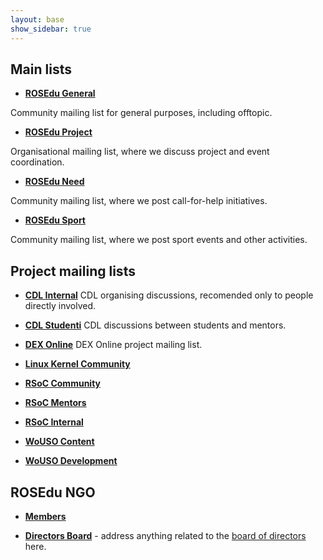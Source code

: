 ```yaml
---
layout: base
show_sidebar: true
---
```

## Main lists 

* **[ROSEdu General](/listinfo/rosedu-general)**
    
Community mailing list for general purposes, including offtopic.

* **[ROSEdu Project](/listinfo/rosedu-project)**
    
Organisational mailing list, where we discuss project and event coordination.

* **[ROSEdu Need](/listinfo/need)**
    
Community mailing list, where we post call-for-help initiatives.

* **[ROSEdu Sport](/listinfo/sport)**
    
Community mailing list, where we post sport events and other activities.

## Project mailing lists

* **[CDL Internal](/listinfo/cdl-internal)**
CDL organising discussions, recomended only to people directly involved.

* **[CDL Studenti](/listinfo/cdl-studenti)**
CDL discussions between students and mentors.

* **[DEX Online](/listinfo/dexonline)**
DEX Online project mailing list.

* **[Linux Kernel Community](/listinfo/firefly)**

* **[RSoC Community](/listinfo/rsoc-community)**

* **[RSoC Mentors](/listinfo/rsoc-mentors)**

* **[RSoC Internal](/listinfo/rsoc-internal)**

* **[WoUSO Content](/listinfo/wouso-content)**

* **[WoUSO Development](/listinfo/wouso-dev)**

## ROSEdu NGO

* **[Members](/listinfo/members)**

* **[Directors Board](/listinfo/consiliu)** - address anything related to the [board of directors](http://rosedu.org/legal/) here.

